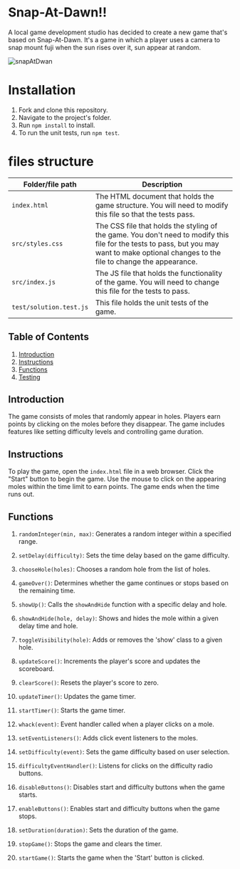 # Snap-At-Dawn!!

A local game development studio has decided to create a new game that's based on Snap-At-Dawn. It's a game in which a player uses a camera to snap mount fuji when the sun rises over it, sun appear at random.

![snapAtDwan](https://github.com/sumukhthej/js-dev-final-capstone-starter-whack-a-mole/tree/main/assets/sanpatdawn.gif?raw=true)

# Installation

1. Fork and clone this repository.
2. Navigate to the project's folder.
3. Run `npm install` to install.
4. To run the unit tests, run `npm test`.


# files structure

|Folder/file path	|Description|
|------|-----|
| `index.html` |	The HTML document that holds the game structure. You will need to modify this file so that the tests pass. |
| `src/styles.css` |	The CSS file that holds the styling of the game. You don't need to modify this file for the tests to pass, but you may want to make optional changes to the file to change the appearance.|
| `src/index.js` | The JS file that holds the functionality of the game. You will need to change this file for the tests to pass. |
| `test/solution.test.js` | This file holds the unit tests of the game.|

## Table of Contents
1. [Introduction](#introduction)
2. [Instructions](#instructions)
3. [Functions](#functions)
4. [Testing](#testing)

## Introduction <a name="introduction"></a>
The game consists of moles that randomly appear in holes. Players earn points by clicking on the moles before they disappear. The game includes features like setting difficulty levels and controlling game duration.

## Instructions <a name="instructions"></a>
To play the game, open the `index.html` file in a web browser. Click the "Start" button to begin the game. Use the mouse to click on the appearing moles within the time limit to earn points. The game ends when the time runs out.

## Functions <a name="functions"></a>
1. `randomInteger(min, max)`: Generates a random integer within a specified range.

2. `setDelay(difficulty)`: Sets the time delay based on the game difficulty.

3. `chooseHole(holes)`: Chooses a random hole from the list of holes.

4. `gameOver()`: Determines whether the game continues or stops based on the remaining time.

5. `showUp()`: Calls the `showAndHide` function with a specific delay and hole.

6. `showAndHide(hole, delay)`: Shows and hides the mole within a given delay time and hole.

7. `toggleVisibility(hole)`: Adds or removes the 'show' class to a given hole.

8. `updateScore()`: Increments the player's score and updates the scoreboard.

9. `clearScore()`: Resets the player's score to zero.

10. `updateTimer()`: Updates the game timer.

11. `startTimer()`: Starts the game timer.

12. `whack(event)`: Event handler called when a player clicks on a mole.

13. `setEventListeners()`: Adds click event listeners to the moles.

14. `setDifficulty(event)`: Sets the game difficulty based on user selection.

15. `difficultyEventHandler()`: Listens for clicks on the difficulty radio buttons.

16. `disableButtons()`: Disables start and difficulty buttons when the game starts.

17. `enableButtons()`: Enables start and difficulty buttons when the game stops.

18. `setDuration(duration)`: Sets the duration of the game.

19. `stopGame()`: Stops the game and clears the timer.

20. `startGame()`: Starts the game when the 'Start' button is clicked.

